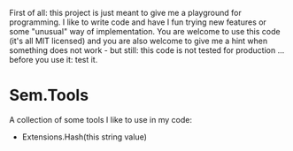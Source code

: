 First of all: this project is just meant to give me a playground for programming. I like to write code and have I fun trying new features 
or some "unusual" way of implementation. You are welcome to use this code (it's all MIT licensed) and you are also welcome to give me a 
hint when something does not work - but still: this code is not tested for production ... before you use it: test it.

# Sem.Tools
A collection of some tools I like to use in my code:
- Extensions.Hash(this string value)